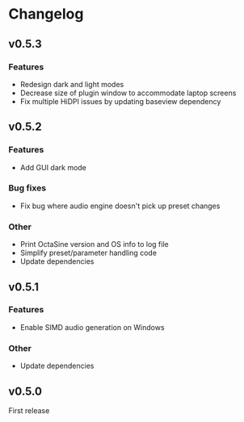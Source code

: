 # Changelog

## v0.5.3

### Features

- Redesign dark and light modes
- Decrease size of plugin window to accommodate laptop screens
- Fix multiple HiDPI issues by updating baseview dependency

## v0.5.2

### Features

- Add GUI dark mode

### Bug fixes

- Fix bug where audio engine doesn't pick up preset changes

### Other

- Print OctaSine version and OS info to log file
- Simplify preset/parameter handling code
- Update dependencies

## v0.5.1

### Features

- Enable SIMD audio generation on Windows

### Other

- Update dependencies

## v0.5.0

First release
